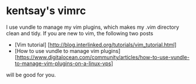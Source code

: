 kentsay's vimrc
=====

I use vundle to manage my vim plugins, which makes my .vim directory clean and tidy. If you are new to vim, the following two posts
  - [Vim tutorial] [http://blog.interlinked.org/tutorials/vim_tutorial.html]
  - [How to use vundle to manage vim plugins] [https://www.digitalocean.com/community/articles/how-to-use-vundle-to-manage-vim-plugins-on-a-linux-vps]

will be good for you.
